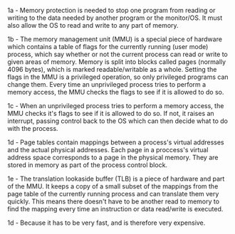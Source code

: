 1a - Memory protection is needed to stop one program from reading or writing to the data needed by another program or the monitor/OS. It must also allow the OS to read and write to any part of memory.

1b - The memory management unit (MMU) is a special piece of hardware which contains a table of flags for the currently running (user mode) process, which say whether or not the current process can read or write to given areas of memory. Memory is split into blocks called pages (normally 4096 bytes), which is marked readable/writable as a whole. Setting the flags in the MMU is a privileged operation, so only privileged programs can change them. Every time an unprivileged process tries to perform a memory access, the MMU checks the flags to see if it is allowed to do so.

1c - When an unprivileged process tries to perform a memory access, the MMU checks it's flags to see if it is allowed to do so. If not, it raises an interrupt, passing control back to the OS which can then decide what to do with the process.

1d - Page tables contain mappings between a process's virtual addresses and the actual physical addresses. Each page in a proccess's virtual address space corresponds to a page in the physical memory. They are stored in memory as part of the process control block.

1e - The translation lookaside buffer (TLB) is a piece of hardware and part of the MMU. It keeps a copy of a small subset of the mappings from the page table of the currently running process and can translate them very quickly. This means there doesn't have to be another read to memory to find the mapping every time an instruction or data read/write is executed.

1d - Because it has to be very fast, and is therefore very expensive.

